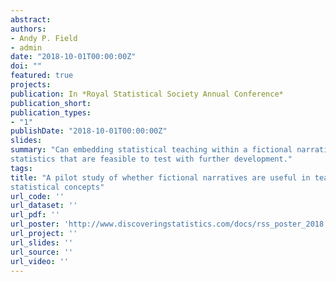 ```yaml
---
abstract: 
authors:
- Andy P. Field
- admin
date: "2018-10-01T00:00:00Z"
doi: ""
featured: true
projects:
publication: In *Royal Statistical Society Annual Conference*
publication_short: 
publication_types:
- "1"
publishDate: "2018-10-01T00:00:00Z"
slides: 
summary: "Can embedding statistical teaching within a fictional narrative help to reduce anxiety and increase comprehension? This pilot study looked at the feasibility and plausible effects of using a fictional narrative to teach 11 statistical concepts and concluded that there are plausible benefits to using narratives to teach
statistics that are feasible to test with further development."
tags:
title: "A pilot study of whether fictional narratives are useful in teaching
statistical concepts"
url_code: ''
url_dataset: ''
url_pdf: ''
url_poster: 'http://www.discoveringstatistics.com/docs/rss_poster_2018.pdf'
url_project: ''
url_slides: ''
url_source: ''
url_video: ''  
---
```


